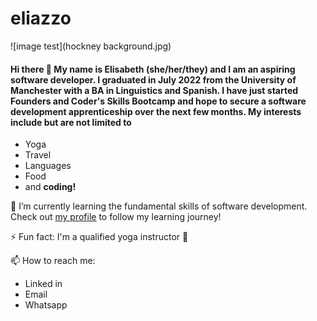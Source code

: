 # eliazzo
![image test](hockney background.jpg)

#### Hi there 👋 My name is Elisabeth (she/her/they) and I am an aspiring software developer. I graduated in July 2022 from the University of Manchester with a BA in Linguistics and Spanish. I have just started Founders and Coder's Skills Bootcamp and hope to secure a software development apprenticeship over the next few months. My interests include but are not limited to
- Yoga
- Travel
- Languages
- Food
- and **coding!**

🌱 I’m currently learning the fundamental skills of software development. Check out [my profile](https://github.com/eliazzo) to follow my learning journey! 

⚡ Fun fact: I'm a qualified yoga instructor 🧘

📫 How to reach me:
- Linked in
- Email
- Whatsapp

<!--
**eliazzo/eliazzo** is a ✨ _special_ ✨ repository because its `README.md` (this file) appears on your GitHub profile.

Here are some ideas to get you started:

- 🔭 I’m currently working on ...
- 🌱 I’m currently learning ...
- 👯 I’m looking to collaborate on ...
- 🤔 I’m looking for help with ...
- 💬 Ask me about ...
- 📫 How to reach me: ...
- 😄 Pronouns: ...
- ⚡ Fun fact: ...
-->
